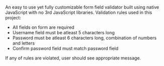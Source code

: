 An easy to use yet fully customizable form field validator built using native JavaScript with no 3rd JavaScript libraries.
Validation rules used in this project:
 - All fields on form are required
 - Username field must be atleast 5 characters long
 - Password must be atleast 6 characters long, combination of numbers and letters
 - Confirm password field must match password field
 
If any of rules are violated, user should see appropriate message.
